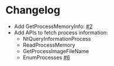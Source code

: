 # Changelog

* Add GetProcessMemoryInfo: [#2](https://github.com/elastic/go-windows/pull/2)
* Add APIs to fetch process information:
  - NtQueryInformationProcess
  - ReadProcessMemory
  - GetProcessImageFileName
  - EnumProcesses
  [#6](https://github.com/elastic/go-windows/pull/6)
